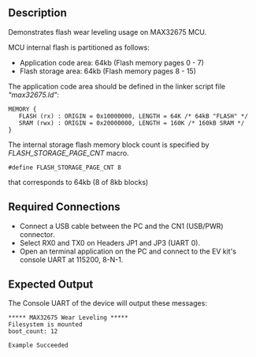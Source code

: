 ## Description

Demonstrates flash wear leveling usage on MAX32675 MCU.

MCU internal flash is partitioned as follows:
 -  Application code area: 64kb (Flash memory pages 0 - 7)
 -  Flash storage area: 64kb (Flash memory pages 8 - 15)
 
 The application code area should be defined in the linker script file *"max32675.ld"*:
 
 ```
 MEMORY {
    FLASH (rx) : ORIGIN = 0x10000000, LENGTH = 64K /* 64kB "FLASH" */
    SRAM (rwx) : ORIGIN = 0x20000000, LENGTH = 160K /* 160kB SRAM */
}
 ```
 
The internal storage flash memory block count is specified by *FLASH_STORAGE_PAGE_CNT* macro.
 
 ```
 #define FLASH_STORAGE_PAGE_CNT 8
 ```
 
 that corresponds to 64kb (8 of 8kb blocks) 

## Required Connections

-   Connect a USB cable between the PC and the CN1 (USB/PWR) connector.
-   Select RX0 and TX0 on Headers JP1 and JP3 (UART 0).
-   Open an terminal application on the PC and connect to the EV kit's console UART at 115200, 8-N-1.

## Expected Output

The Console UART of the device will output these messages:

```
***** MAX32675 Wear Leveling *****
Filesystem is mounted
boot_count: 12

Example Succeeded

```

